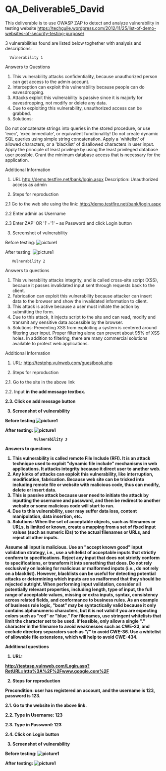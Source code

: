# QA_Deliverable5_David
This deliverable is to use OWASP ZAP to detect and analyze vulnerability in testing website
    https://techguile.wordpress.com/2012/11/25/list-of-demo-websites-of-security-testing-purpose/

3 vulnerabilities found are listed below toghether with analysis and descriptions:

      Vulnerability 1

Answers to Questions

1.	This vulnerability attacks confidentiality, because unauthorized person can get access to the admin account.
2.	Interception can exploit this vulnerability because people can do eavesdropping.
3.	Attacks exploit this vulnerability is passive since it is majorly for eavesdropping, not modify or delete any data.
4.	Due to exploiting this vulnerability, unauthorized access can be grabbed.
5.	Solutions:

Do not concatenate strings into queries in the stored procedure, or use 'exec', 'exec immediate', or equivalent functionality!
Do not create dynamic SQL queries using simple string concatenation.
Apply a 'whitelist' of allowed characters, or a 'blacklist' of disallowed characters in user input.
Apply the principle of least privilege by using the least privileged database user possible.
Grant the minimum database access that is necessary for the application.

Additional Information

1.	URL
http://demo.testfire.net/bank/login.aspx
Description: Unauthorized access as admin

2.	Steps for reproduction

2.1	Go to the web site using the link: http://demo.testfire.net/bank/login.aspx

2.2	Enter admin as Username

2.3	Enter ZAP' OR '1'='1' – as Password and click Login button

3.	Screenshot of vulnerability

Before testing: 
![picture1](https://cloud.githubusercontent.com/assets/16587395/20372591/4df71068-ac3a-11e6-91c9-2574c14a1e88.png)

After testing:
![picture1](https://cloud.githubusercontent.com/assets/16587395/20372613/80e24f1a-ac3a-11e6-9c51-610adf9cf9c6.png)



       Vulnerability 2

Answers to questions

1.	This vulnerability attacks integrity, and is called cross-site script (XSS), because it passes invalidated input sent through requests back to the client.
2.	Fabrication can exploit this vulnerability because attacker can insert data to the browser and show the invalidated information to client.
3.	This attack is active because a user must initiate the action by submitting the form.
4.	Due to this attack, it injects script to the site and can read, modify and transmit any sensitive data accessible by the browser.
5.	Solutions:
Preventing XSS from exploiting a system is centered around filtering user input. Proper filtering alone can prevent about 95% of XSS holes. In addition to filtering, there are many commercial solutions available to protect web applications. 



Additional Information

1.	URL:
http://testphp.vulnweb.com/guestbook.php

2.	Steps for reproduction

2.1.	Go to the site in the above link

2.2.	Input </strong><script>alert(1);</script><strong>  in the add message textbox.

2.3.	Click on add message button

3.	Screenshot of vulnerability

Before testing
![picture1](https://cloud.githubusercontent.com/assets/16587395/20372751/8a69bd9c-ac3b-11e6-9594-ba0b3628f58a.png)

After testing:
![picture1](https://cloud.githubusercontent.com/assets/16587395/20372772/a03a4b28-ac3b-11e6-96e8-af583e68795d.png)

            
                 Vulnerability 3

Answers to questions

1.	This vulnerability is called remote File Include (RFI). It is an attack technique used to exploit "dynamic file include" mechanisms in web applications. It attacks integrity because it direct user to another web.
2.	Any kinks of attacks can exploit this vulnerability, like interruption, modification, fabrication. Because web site can be tricked into including remote file or website with malicious code, thus can modify, delete or insert data.
3.	This is passive attack because user need to initiate the attack by inputting the username and password, and then be redirect to another website or some malicious code will start to run.
4.	Due to this vulnerability, user may suffer data loss, content manipulation, data insertion, etc.
5.	Solutions:
When the set of acceptable objects, such as filenames or URLs, is limited or known, create a mapping from a set of fixed input values (such as numeric IDs) to the actual filenames or URLs, and reject all other inputs.

Assume all input is malicious. Use an "accept known good" input validation strategy, i.e., use a whitelist of acceptable inputs that strictly conform to specifications. Reject any input that does not strictly conform to specifications, or transform it into something that does. Do not rely exclusively on looking for malicious or malformed inputs (i.e., do not rely on a blacklist). However, blacklists can be useful for detecting potential attacks or determining which inputs are so malformed that they should be rejected outright.
When performing input validation, consider all potentially relevant properties, including length, type of input, the full range of acceptable values, missing or extra inputs, syntax, consistency across related fields, and conformance to business rules. As an example of business rule logic, "boat" may be syntactically valid because it only contains alphanumeric characters, but it is not valid if you are expecting colors such as "red" or "blue."
For filenames, use stringent whitelists that limit the character set to be used. If feasible, only allow a single "." character in the filename to avoid weaknesses such as CWE-23, and exclude directory separators such as "/" to avoid CWE-36. Use a whitelist of allowable file extensions, which will help to avoid CWE-434.


Additional questions

1.	URL:

http://testasp.vulnweb.com/Login.asp?RetURL=http%3A%2F%2Fwww.google.com%2F

2.	Steps for reproduction

Precondition: user has registered an account, and the username is 123, password is 123.

2.1.	Go to the website in the above link.

2.2.	Type in Username: 123

2.3.	Type in Password: 123

2.4.	Click on Login button

3.	Screenshot of vulnerability

Before testing:
![picture1](https://cloud.githubusercontent.com/assets/16587395/20372799/dc1ee892-ac3b-11e6-8860-425863503418.png)

After testing:
![picture1](https://cloud.githubusercontent.com/assets/16587395/20372815/f0660f74-ac3b-11e6-9ef5-d83bdf742879.png)
